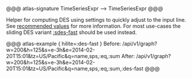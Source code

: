 @@@ atlas-signature
TimeSeriesExpr
-->
TimeSeriesExpr
@@@

Helper for computing DES using settings to quickly adjust to the input line. See
[recommended values](../des.md#recommended-values) for more information. For most use-cases
the sliding DES variant [:sdes-fast](sdes-fast.md) should be used instead.

@@@ atlas-example { hilite=:des-fast }
Before: /api/v1/graph?w=200&h=125&s=e-3h&e=2014-02-20T15:01&tz=US/Pacific&q=name,sps,:eq,:sum
After: /api/v1/graph?w=200&h=125&s=e-3h&e=2014-02-20T15:01&tz=US/Pacific&q=name,sps,:eq,:sum,:des-fast
@@@